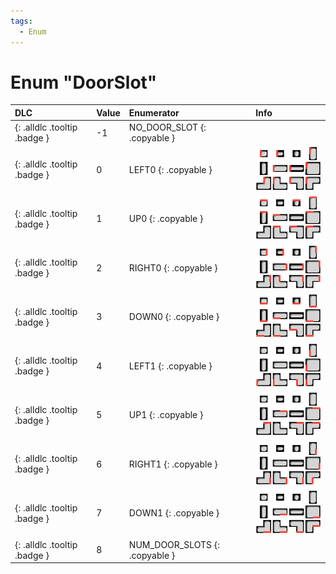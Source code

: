 ```yaml
---
tags:
  - Enum
---
```

# Enum "DoorSlot"
|DLC|Value|Enumerator|Info|
|:--|:--|:--|:--|
|[ ](#){: .alldlc .tooltip .badge }|-1 |NO_DOOR_SLOT {: .copyable } |  |
|[ ](#){: .alldlc .tooltip .badge }|0 |LEFT0 {: .copyable } | ![img](../images/doorslot/LEFT0.png) |
|[ ](#){: .alldlc .tooltip .badge }|1 |UP0 {: .copyable } | ![img](../images/doorslot/UP0.png) |
|[ ](#){: .alldlc .tooltip .badge }|2 |RIGHT0 {: .copyable } | ![img](../images/doorslot/RIGHT0.png) |
|[ ](#){: .alldlc .tooltip .badge }|3 |DOWN0 {: .copyable } | ![img](../images/doorslot/DOWN0.png) |
|[ ](#){: .alldlc .tooltip .badge }|4 |LEFT1 {: .copyable } | ![img](../images/doorslot/LEFT1.png) |
|[ ](#){: .alldlc .tooltip .badge }|5 |UP1 {: .copyable } | ![img](../images/doorslot/UP1.png) |
|[ ](#){: .alldlc .tooltip .badge }|6 |RIGHT1 {: .copyable } | ![img](../images/doorslot/RIGHT1.png) |
|[ ](#){: .alldlc .tooltip .badge }|7 |DOWN1 {: .copyable } | ![img](../images/doorslot/DOWN1.png) |
|[ ](#){: .alldlc .tooltip .badge }|8 |NUM_DOOR_SLOTS {: .copyable } |  |